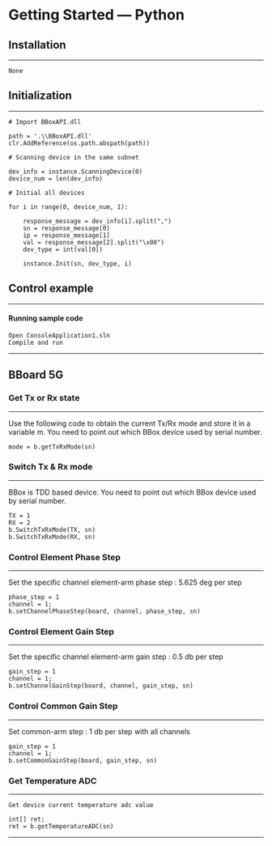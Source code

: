 # Getting Started — Python

## Installation
----------

    None

## Initialization
----------
    # Import BBoxAPI.dll

    path = '.\\BBoxAPI.dll'
    clr.AddReference(os.path.abspath(path))

    # Scanning device in the same subnet

    dev_info = instance.ScanningDevice(0)
	device_num = len(dev_info)

    # Initial all devices

	for i in range(0, device_num, 1):

		response_message = dev_info[i].split(",")
		sn = response_message[0]
		ip = response_message[1]
		val = response_message[2].split("\x00")
		dev_type = int(val[0])

		instance.Init(sn, dev_type, i)

## Control example
****
#### Running sample code
    Open ConsoleApplication1.sln
    Compile and run
****

## BBoard 5G
### Get Tx or Rx state
---
Use the following code to obtain the current Tx/Rx mode and store it in a variable m. You need to point out which BBox device used by serial number.

    mode = b.getTxRxMode(sn)


### Switch Tx & Rx mode
---
BBox is TDD based device. You need to point out which BBox device used by serial number.

    TX = 1
    RX = 2
    b.SwitchTxRxMode(TX, sn)
    b.SwitchTxRxMode(RX, sn)


### Control Element Phase Step
---
Set the specific channel element-arm phase step : 5.625 deg per step

    phase_step = 1
	channel = 1;
	b.setChannelPhaseStep(board, channel, phase_step, sn)


### Control Element Gain Step
---
Set the specific channel element-arm gain step : 0.5 db per step

    gain_step = 1
	channel = 1;
	b.setChannelGainStep(board, channel, gain_step, sn)


### Control Common Gain Step
---
Set common-arm step : 1 db per step with all channels

    gain_step = 1
	channel = 1;
	b.setCommonGainStep(board, gain_step, sn)


### Get Temperature ADC
---
    Get device current temperature adc value

    int[] ret;
	ret = b.getTemperatureADC(sn)

****


